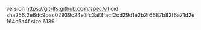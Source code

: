 version https://git-lfs.github.com/spec/v1
oid sha256:2e6dc9bac02939c24e3fc3af3facf2cd29d1e2b2f6687b82f6a71d2e164c5a4f
size 6139
